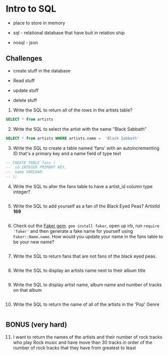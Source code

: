 # Intro to SQL
- place to store in memory

- sql - relational database that have buit in relation ship
 
- nosql - json


## Challenges

- create stuff in the database

- Read stuff
- update stuff 
- delete stuff

1. Write the SQL to return all of the rows in the artists table?

```SQL
SELECT * from artists

```

2. Write the SQL to select the artist with the name "Black Sabbath"

```SQL
SELECT * from artists WHERE artists.name =  'Black Sabbath'
```
3. Write the SQL to create a table named 'fans' with an autoincrementing ID that's a primary key and a name field of type text

```sql
-- CREATE TABLE fans (
-- 	id INTEGER PRIMARY KEY,
-- 	name VARCHAR
-- );

```

4. Write the SQL to alter the fans table to have a artist_id column type integer?

```sql

```
5. Write the SQL to add yourself as a fan of the Black Eyed Peas? ArtistId **169**
```sql

```
6. Check out the [Faker gem](https://github.com/stympy/faker). `gem install faker`, open up irb, run `require 'faker'` and then generate a fake name for yourself using `Faker::Name.name`. How would you update your name in the fans table to be your new name?

   ```sql

   ```

7. Write the SQL to return fans that are not fans of the black eyed peas.
```sql

```
8. Write the SQL to display an artists name next to their album title
```sql

```

9. Write the SQL to display artist name, album name and number of tracks on that album

```sql

```
10. Write the SQL to return the name of all of the artists in the 'Pop' Genre
```sql

```

## BONUS (very hard)

11. I want to return the names of the artists and their number of rock tracks
    who play Rock music
    and have move than 30 tracks
    in order of the number of rock tracks that they have
    from greatest to least

```sql

```


